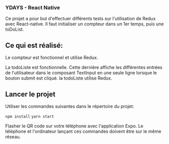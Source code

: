 ### YDAYS - React Native

Ce projet a pour but d'effectuer différents tests sur l'utilisation de Redux avec React-native.
Il faut initialiser un compteur dans un 1er temps, puis une toDoList.

## Ce qui est réalisé:

Le compteur est fonctionnel et utilise Redux.

La todoListe est fonctionnelle. Cette dernière affiche les différentes entrées de l'utilisateur dans le composant TextInput en une seule ligne lorsque le bouton submit est cliqué. la todoListe utilise Redux.

## Lancer le projet

Utiliser les commandes suivantes dans le répertoire du projet:

`npm install`
`yarn start`

Flasher le QR code sur votre téléphone avec l'application Expo. Le téléphone et l'ordinateur lançant ces commandes doivent être sur le même réseau.